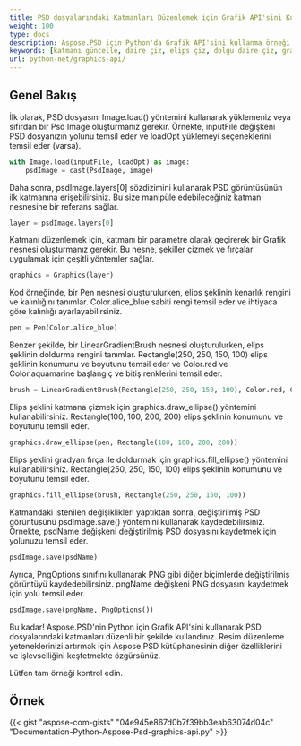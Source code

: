 ```yaml
---
title: PSD dosyalarındaki Katmanları Düzenlemek için Grafik API'sini Kullanma
weight: 100
type: docs
description: Aspose.PSD için Python'da Grafik API'sini kullanma örneği
keywords: [katmanı güncelle, daire çiz, elips çiz, dolgu daire çiz, grafik, psd api, python, kod örneği]
url: python-net/graphics-api/
---
```


## **Genel Bakış**
İlk olarak, PSD dosyasını Image.load() yöntemini kullanarak yüklemeniz veya sıfırdan bir Psd Image oluşturmanız gerekir. Örnekte, inputFile değişkeni PSD dosyanızın yolunu temsil eder ve loadOpt yüklemeyi seçeneklerini temsil eder (varsa).

```python 
with Image.load(inputFile, loadOpt) as image:
    psdImage = cast(PsdImage, image)
```
Daha sonra, psdImage.layers[0] sözdizimini kullanarak PSD görüntüsünün ilk katmanına erişebilirsiniz. Bu size manipüle edebileceğiniz katman nesnesine bir referans sağlar.

```python 
layer = psdImage.layers[0]
```
Katmanı düzenlemek için, katmanı bir parametre olarak geçirerek bir Grafik nesnesi oluşturmanız gerekir. Bu nesne, şekiller çizmek ve fırçalar uygulamak için çeşitli yöntemler sağlar.

```python 
graphics = Graphics(layer)
```
Kod örneğinde, bir Pen nesnesi oluşturulurken, elips şeklinin kenarlık rengini ve kalınlığını tanımlar. Color.alice_blue sabiti rengi temsil eder ve ihtiyaca göre kalınlığı ayarlayabilirsiniz.

```python 
pen = Pen(Color.alice_blue)
```
Benzer şekilde, bir LinearGradientBrush nesnesi oluşturulurken, elips şeklinin doldurma rengini tanımlar. Rectangle(250, 250, 150, 100) elips şeklinin konumunu ve boyutunu temsil eder ve Color.red ve Color.aquamarine başlangıç ve bitiş renklerini temsil eder.

```python 
brush = LinearGradientBrush(Rectangle(250, 250, 150, 100), Color.red, Color.aquamarine, 45)
```
Elips şeklini katmana çizmek için graphics.draw_ellipse() yöntemini kullanabilirsiniz. Rectangle(100, 100, 200, 200) elips şeklinin konumunu ve boyutunu temsil eder.

```python 
graphics.draw_ellipse(pen, Rectangle(100, 100, 200, 200))
```
Elips şeklini gradyan fırça ile doldurmak için graphics.fill_ellipse() yöntemini kullanabilirsiniz. Rectangle(250, 250, 150, 100) elips şeklinin konumunu ve boyutunu temsil eder.

```python 
graphics.fill_ellipse(brush, Rectangle(250, 250, 150, 100))
```
Katmandaki istenilen değişiklikleri yaptıktan sonra, değiştirilmiş PSD görüntüsünü psdImage.save() yöntemini kullanarak kaydedebilirsiniz. Örnekte, psdName değişkeni değiştirilmiş PSD dosyasını kaydetmek için yolunuzu temsil eder.

```python 
psdImage.save(psdName)
```
Ayrıca, PngOptions sınıfını kullanarak PNG gibi diğer biçimlerde değiştirilmiş görüntüyü kaydedebilirsiniz. pngName değişkeni PNG dosyasını kaydetmek için yolu temsil eder.

```python 
psdImage.save(pngName, PngOptions())
```
Bu kadar! Aspose.PSD'nin Python için Grafik API'sini kullanarak PSD dosyalarındaki katmanları düzenli bir şekilde kullandınız. Resim düzenleme yeteneklerinizi artırmak için Aspose.PSD kütüphanesinin diğer özelliklerini ve işlevselliğini keşfetmekte özgürsünüz.

Lütfen tam örneği kontrol edin.

## **Örnek**
{{< gist "aspose-com-gists" "04e945e867d0b7f39bb3eab63074d04c" "Documentation-Python-Aspose-Psd-graphics-api.py" >}}
